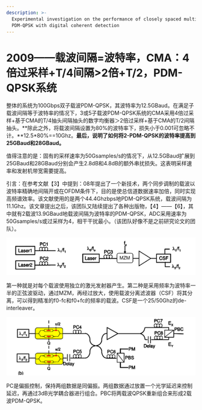 ```yaml
---
description: >-
  Experimental investigation on the performance of closely spaced multi-carrier
  PDM-QPSK with digital coherent detection
---
```


# 2009——载波间隔=波特率，CMA：4倍过采样+T/4间隔&gt;2倍+T/2，PDM-QPSK系统

整体的系统为100Gbps双子载波PDM-QPSK，其波特率为12.5GBaud。在满足子载波间隔等于波特率的情况下，3或5子载波PDM-QPSK系统的CMA采用4倍过采样+基于CMA的T/4抽头间隔抽头的数字均衡器＞2倍过采样+基于CMA的T/2间隔抽头。**除此之外，将载波间隔设置为80%的波特率下，损失小于0.001可忽略不计。**12.5\*80%==10Ghz。**最后，说明了如何将2-PDM-QPSK的波特率提高到25GBaud和28GBaud。**

值得注意的是：固有的采样速率为50Gsamples/s的情况下，从12.5GBaud扩展到25GBaud和28GBaud分别会产生2.8dB和4.8dB的额外串扰损失。这表明采样速率和发射机带宽需要提高。

引言：在参考文献【3】中提到：08年提出了一个新技术，两个同步调制的载波以波特率精确地间隔开或在OFDM条件下，目的是使总信道数据速率加倍，同时实现高频谱效率。该文献使用的是两个44.4Ghzbps地PDM-QPSK系统，载波间隔为11.1Ghz。该文章提出之后，该团队又陆续提出了各种出版物，【4】——【6】，其中就有2载波13.9GBaud地载波间隔为波特率的PDM-QPSK，ADC采用速率为50Gsamples/s或过采样为4，相干干扰最小。（该团队好像不是之前研究论文的团队）。

![&#x4EA7;&#x751F;&#x4E24;&#x4E2A;&#x5B50;&#x8F7D;&#x6CE2;&#x7684;&#x4E24;&#x79CD;&#x65B9;&#x6CD5;](../../../.gitbook/assets/image%20%2815%29.png)

第一种就是对每个载波使用独立的激光发射器产生。第二种是采用频率为波特率一半的正弦波驱动，通过MZM，再经过放大，使用载波分离滤波器（CSF）将其分离，可以得到精准的f0-fc和f0+fc的频率的载波。CSF是一个25/50Ghz的de-interleaver。

![&#x53CC;&#x5B50;&#x8F7D;&#x6CE2;&#x8C03;&#x5236;&#x8FC7;&#x7A0B;](../../../.gitbook/assets/image%20%2814%29.png)

PC是偏振控制，保持两组数据是同偏振。两组数据通过放置一个光学延迟来控制延迟，再通过3dB光学耦合器进行组合。PBC将两载波QPSK重新组合来形成2载波PDM-QPSK。

